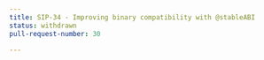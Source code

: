 ```yaml
---
title: SIP-34 - Improving binary compatibility with @stableABI
status: withdrawn
pull-request-number: 30

---
```

